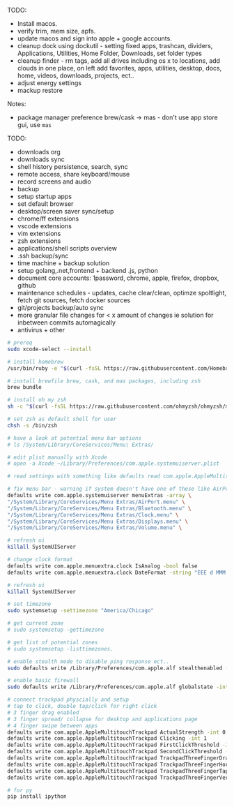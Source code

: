 
TODO: 
* Install macos. 
* verify trim, mem size, apfs. 
* update macos and sign into apple + google accounts. 
* cleanup dock using dockutil - setting fixed apps, trashcan, dividers, Applications, Utilities, Home Folder, Downloads, set folder types
* cleanup finder - rm tags, add all drives including os x to locations, add clouds in one place, on left add favorites, apps, utilities, desktop, docs, home, videos, downloads, projects, ect..  
* adjust energy settings
* mackup restore

Notes: 
* package manager preference brew/cask -> mas - don't use app store gui, use `mas`

TODO: 
* downloads org
* downloads sync
* shell history persistence, search, sync
* remote access, share keyboard/mouse
* record screens and audio
* backup
* setup startup apps
* set default browser
* desktop/screen saver sync/setup
* chrome/ff extensions
* vscode extensions
* vim extensions
* zsh extensions
* applications/shell scripts overview
* .ssh backup/sync
* time machine + backup solution
* setup golang,.net,frontend + backend .js, python
* document core accounts: 1password, chrome, apple, firefox, dropbox, github 
* maintenance schedules - updates, cache clear/clean, optimze spoltlight, fetch git sources, fetch docker sources
* git/projects backup/auto sync
* more granular file changes for < x amount of changes ie solution for inbetween commits automagically
* antivirus + other


```zsh
# prereq
sudo xcode-select --install

# install homebrew 
/usr/bin/ruby -e "$(curl -fsSL https://raw.githubusercontent.com/Homebrew/install/master/install)"

# install brewfile brew, cask, and mas packages, including zsh
brew bundle

# install oh my zsh
sh -c "$(curl -fsSL https://raw.githubusercontent.com/ohmyzsh/ohmyzsh/master/tools/install.sh)"

# set zsh as default shell for user 
chsh -s /bin/zsh

# have a look at potential menu bar options 
# ls /System/Library/CoreServices/Menu\ Extras/ 

# edit plist manually with Xcode 
# open -a Xcode ~/Library/Preferences/com.apple.systemuiserver.plist

# read settings with something like defaults read com.apple.AppleMultitouchTrackpad

# fix menu bar - warning if system doesn't have one of these like AirPort or Bluetooth it will break
defaults write com.apple.systemuiserver menuExtras -array \
"/System/Library/CoreServices/Menu Extras/AirPort.menu" \
"/System/Library/CoreServices/Menu Extras/Bluetooth.menu" \
"/System/Library/CoreServices/Menu Extras/Clock.menu" \
"/System/Library/CoreServices/Menu Extras/Displays.menu" \
"/System/Library/CoreServices/Menu Extras/Volume.menu" \

# refresh ui
killall SystemUIServer

# change clock format 
defaults write com.apple.menuextra.clock IsAnalog -bool false
defaults write com.apple.menuextra.clock DateFormat -string "EEE d MMM HH:mm:ss" 

# refresh ui
killall SystemUIServer

# set timezone 
sudo systemsetup -settimezone "America/Chicago"

# get current zone 
# sudo systemsetup -gettimezone

# get list of potential zones 
# sudo systemsetup -listtimezones.

# enable stealth mode to disable ping response ect.. 
sudo defaults write /Library/Preferences/com.apple.alf stealthenabled -int 1

# enable basic firewall
sudo defaults write /Library/Preferences/com.apple.alf globalstate -int 1

# connect trackpad physcially and setup
# tap to click, double tap/click for right click 
# 3 finger drag enabled
# 3 finger spread/ collapse for desktop and applications page
# 4 finger swipe between apps 
defaults write com.apple.AppleMultitouchTrackpad ActualStrength -int 0
defaults write com.apple.AppleMultitouchTrackpad Clicking -int 1
defaults write com.apple.AppleMultitouchTrackpad FirstClickThreshold -int 0
defaults write com.apple.AppleMultitouchTrackpad SecondClickThreshold -int 0
defaults write com.apple.AppleMultitouchTrackpad TrackpadThreeFingerDrag -int 1
defaults write com.apple.AppleMultitouchTrackpad TrackpadThreeFingerHorizSwipeGesture -int 0
defaults write com.apple.AppleMultitouchTrackpad TrackpadThreeFingerTapGesture -int 0
defaults write com.apple.AppleMultitouchTrackpad TrackpadThreeFingerVertSwipeGesture -int 0

# for py
pip install ipython
```
